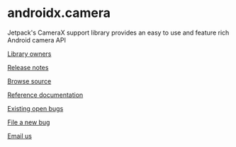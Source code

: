 # androidx.camera

Jetpack's CameraX support library provides an easy to use and feature rich Android camera API

[Library owners](OWNERS)

[Release notes](https://developer.android.com/jetpack/androidx/releases/camera)

[Browse
source](https://android.googlesource.com/platform/frameworks/support/+/androidx-main/camera/)

[Reference
documentation](https://developer.android.com/reference/androidx/classes.html)

[Existing open
bugs](https://issuetracker.google.com/issues?q=componentid:618491%20status:open)

[File a new
bug](https://issuetracker.google.com/issues/new?component=618491&template=1257717)

[Email us](mailto:camerax-developers@android.com)

